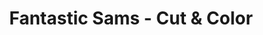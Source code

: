 ---
title: "Fantastic Sams - Cut & Color"
url: /calabasas/fantastic-sams-cut-and-color/
shop: hairdresser
---